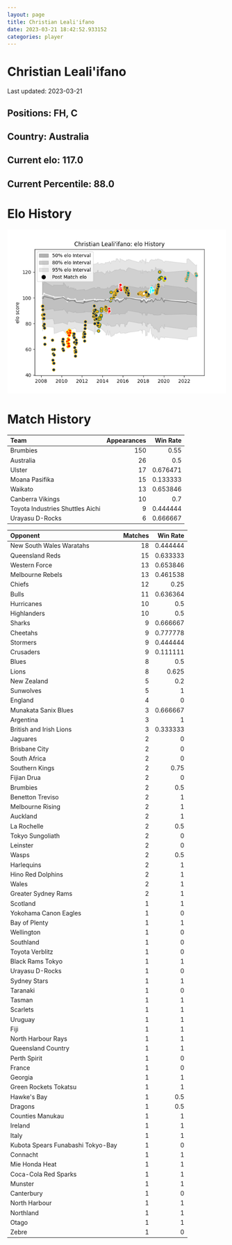 ```yaml
---  
layout: page  
title: Christian Leali'ifano  
date: 2023-03-21 18:42:52.933152  
categories: player  
---
```

# Christian Leali'ifano


Last updated: 2023-03-21
## Positions: FH, C

## Country: Australia

## Current elo: 117.0

## Current Percentile: 88.0

# Elo History


![elo history](history_ChristianLeali'ifano.png)
# Match History


| Team                             |   Appearances |   Win Rate |
|:---------------------------------|--------------:|-----------:|
| Brumbies                         |           150 |   0.55     |
| Australia                        |            26 |   0.5      |
| Ulster                           |            17 |   0.676471 |
| Moana Pasifika                   |            15 |   0.133333 |
| Waikato                          |            13 |   0.653846 |
| Canberra Vikings                 |            10 |   0.7      |
| Toyota Industries Shuttles Aichi |             9 |   0.444444 |
| Urayasu D-Rocks                  |             6 |   0.666667 |

| Opponent                          |   Matches |   Win Rate |
|:----------------------------------|----------:|-----------:|
| New South Wales Waratahs          |        18 |   0.444444 |
| Queensland Reds                   |        15 |   0.633333 |
| Western Force                     |        13 |   0.653846 |
| Melbourne Rebels                  |        13 |   0.461538 |
| Chiefs                            |        12 |   0.25     |
| Bulls                             |        11 |   0.636364 |
| Hurricanes                        |        10 |   0.5      |
| Highlanders                       |        10 |   0.5      |
| Sharks                            |         9 |   0.666667 |
| Cheetahs                          |         9 |   0.777778 |
| Stormers                          |         9 |   0.444444 |
| Crusaders                         |         9 |   0.111111 |
| Blues                             |         8 |   0.5      |
| Lions                             |         8 |   0.625    |
| New Zealand                       |         5 |   0.2      |
| Sunwolves                         |         5 |   1        |
| England                           |         4 |   0        |
| Munakata Sanix Blues              |         3 |   0.666667 |
| Argentina                         |         3 |   1        |
| British and Irish Lions           |         3 |   0.333333 |
| Jaguares                          |         2 |   0        |
| Brisbane City                     |         2 |   0        |
| South Africa                      |         2 |   0        |
| Southern Kings                    |         2 |   0.75     |
| Fijian Drua                       |         2 |   0        |
| Brumbies                          |         2 |   0.5      |
| Benetton Treviso                  |         2 |   1        |
| Melbourne Rising                  |         2 |   1        |
| Auckland                          |         2 |   1        |
| La Rochelle                       |         2 |   0.5      |
| Tokyo Sungoliath                  |         2 |   0        |
| Leinster                          |         2 |   0        |
| Wasps                             |         2 |   0.5      |
| Harlequins                        |         2 |   1        |
| Hino Red Dolphins                 |         2 |   1        |
| Wales                             |         2 |   1        |
| Greater Sydney Rams               |         2 |   1        |
| Scotland                          |         1 |   1        |
| Yokohama Canon Eagles             |         1 |   0        |
| Bay of Plenty                     |         1 |   1        |
| Wellington                        |         1 |   0        |
| Southland                         |         1 |   0        |
| Toyota Verblitz                   |         1 |   0        |
| Black Rams Tokyo                  |         1 |   1        |
| Urayasu D-Rocks                   |         1 |   0        |
| Sydney Stars                      |         1 |   1        |
| Taranaki                          |         1 |   0        |
| Tasman                            |         1 |   1        |
| Scarlets                          |         1 |   1        |
| Uruguay                           |         1 |   1        |
| Fiji                              |         1 |   1        |
| North Harbour Rays                |         1 |   1        |
| Queensland Country                |         1 |   1        |
| Perth Spirit                      |         1 |   0        |
| France                            |         1 |   0        |
| Georgia                           |         1 |   1        |
| Green Rockets Tokatsu             |         1 |   1        |
| Hawke's Bay                       |         1 |   0.5      |
| Dragons                           |         1 |   0.5      |
| Counties Manukau                  |         1 |   1        |
| Ireland                           |         1 |   1        |
| Italy                             |         1 |   1        |
| Kubota Spears Funabashi Tokyo-Bay |         1 |   0        |
| Connacht                          |         1 |   1        |
| Mie Honda Heat                    |         1 |   1        |
| Coca-Cola Red Sparks              |         1 |   1        |
| Munster                           |         1 |   1        |
| Canterbury                        |         1 |   0        |
| North Harbour                     |         1 |   1        |
| Northland                         |         1 |   1        |
| Otago                             |         1 |   1        |
| Zebre                             |         1 |   0        |
